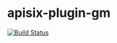 # apisix-plugin-gm

[![Build Status][badge-action-img]][badge-action-url]

[badge-action-url]: https://github.com/api7/apisix-plugin-template/actions
[badge-action-img]: https://github.com/api7/apisix-plugin-template/actions/workflows/ci.yml/badge.svg

